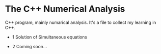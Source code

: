 The C++ Numerical Analysis
===
C++ program, mainly numarical analysis. 
It's a file to collect my learning in C++.

* 1 Solution of Simultaneous equations

* 2 Coming soon...
